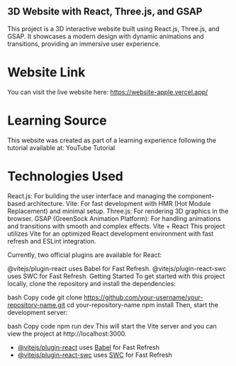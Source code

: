 ## 3D Website with React, Three.js, and GSAP
This project is a 3D interactive website built using React.js, Three.js, and GSAP. It showcases a modern design with dynamic animations and transitions, providing an immersive user experience.

# Website Link
You can visit the live website here: https://website-apple.vercel.app/

# Learning Source
This website was created as part of a learning experience following the tutorial available at: YouTube Tutorial

# Technologies Used
React.js: For building the user interface and managing the component-based architecture.
Vite: For fast development with HMR (Hot Module Replacement) and minimal setup.
Three.js: For rendering 3D graphics in the browser.
GSAP (GreenSock Animation Platform): For handling animations and transitions with smooth and complex effects.
Vite + React
This project utilizes Vite for an optimized React development environment with fast refresh and ESLint integration.

Currently, two official plugins are available for React:

@vitejs/plugin-react uses Babel for Fast Refresh.
@vitejs/plugin-react-swc uses SWC for Fast Refresh.
Getting Started
To get started with this project locally, clone the repository and install the dependencies:

bash
Copy code
git clone https://github.com/your-username/your-repository-name.git
cd your-repository-name
npm install
Then, start the development server:

bash
Copy code
npm run dev
This will start the Vite server and you can view the project at http://localhost:3000.

- [@vitejs/plugin-react](https://github.com/vitejs/vite-plugin-react/blob/main/packages/plugin-react/README.md) uses [Babel](https://babeljs.io/) for Fast Refresh
- [@vitejs/plugin-react-swc](https://github.com/vitejs/vite-plugin-react-swc) uses [SWC](https://swc.rs/) for Fast Refresh
